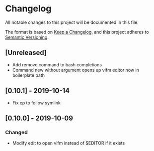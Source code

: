 # Changelog

All notable changes to this project will be documented in this file.

The format is based on [Keep a Changelog](https://keepachangelog.com/en/1.0.0/),
and this project adheres to [Semantic Versioning](https://semver.org/spec/v2.0.0.html).

## [Unreleased]

- Add remove command to bash completions
- Command new without argument opens up vifm editor now in boilerplate path

## [0.10.1] - 2019-10-14

- Fix cp to follow symlink

## [0.10.0] - 2019-10-09

### Changed

- Modify edit to open vifm instead of $EDITOR if it exists

